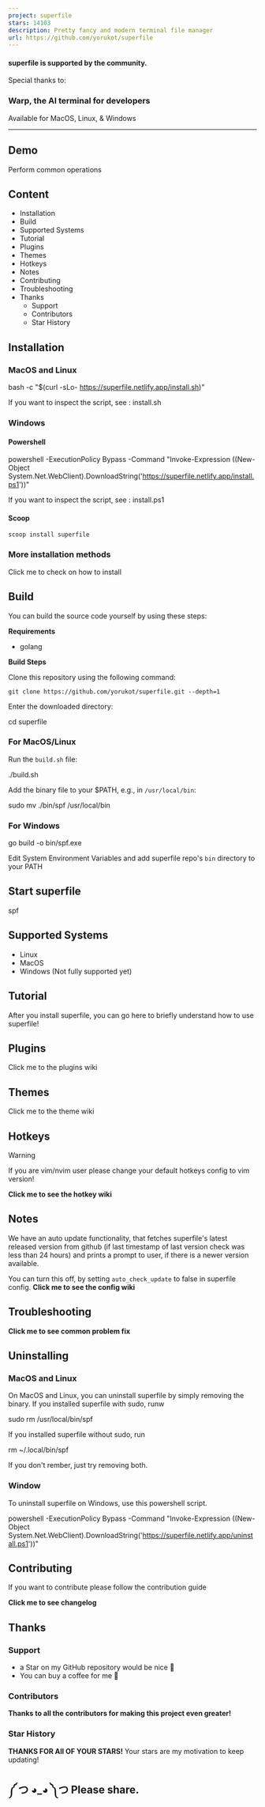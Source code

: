 ```yaml
---
project: superfile
stars: 14103
description: Pretty fancy and modern terminal file manager
url: https://github.com/yorukot/superfile
---
```


#### superfile is supported by the community.

Special thanks to:  
  

### Warp, the AI terminal for developers

Available for MacOS, Linux, & Windows  

* * *

Demo
----

Perform common operations

Content
-------

-   Installation
-   Build
-   Supported Systems
-   Tutorial
-   Plugins
-   Themes
-   Hotkeys
-   Notes
-   Contributing
-   Troubleshooting
-   Thanks
    -   Support
    -   Contributors
    -   Star History

Installation
------------

### MacOS and Linux

bash -c "$(curl -sLo- https://superfile.netlify.app/install.sh)"

If you want to inspect the script, see : install.sh

### Windows

#### Powershell

powershell \-ExecutionPolicy Bypass \-Command "Invoke-Expression ((New-Object System.Net.WebClient).DownloadString('https://superfile.netlify.app/install.ps1'))"

If you want to inspect the script, see : install.ps1

#### Scoop

```
scoop install superfile
```

### More installation methods

Click me to check on how to install

Build
-----

You can build the source code yourself by using these steps:

**Requirements**

-   golang

**Build Steps**

Clone this repository using the following command:

```
git clone https://github.com/yorukot/superfile.git --depth=1
```

Enter the downloaded directory:

cd superfile

### For MacOS/Linux

Run the `build.sh` file:

./build.sh

Add the binary file to your $PATH, e.g., in `/usr/local/bin`:

sudo mv ./bin/spf /usr/local/bin

### For Windows

go build -o bin/spf.exe

Edit System Environment Variables and add superfile repo's `bin` directory to your PATH

Start superfile
---------------

spf

Supported Systems
-----------------

-   Linux
-   MacOS
-   Windows (Not fully supported yet)

Tutorial
--------

After you install superfile, you can go here to briefly understand how to use superfile!

Plugins
-------

Click me to the plugins wiki

Themes
------

Click me to the theme wiki

Hotkeys
-------

Warning

If you are vim/nvim user please change your default hotkeys config to vim version!

**Click me to see the hotkey wiki**

Notes
-----

We have an auto update functionality, that fetches superfile's latest released version from github (if last timestamp of last version check was less than 24 hours) and prints a prompt to user, if there is a newer version available.

You can turn this off, by setting `auto_check_update` to false in superfile config. **Click me to see the config wiki**

Troubleshooting
---------------

**Click me to see common problem fix**

Uninstalling
------------

### MacOS and Linux

On MacOS and Linux, you can uninstall superfile by simply removing the binary. If you installed superfile with sudo, runw

sudo rm /usr/local/bin/spf

If you installed superfile without sudo, run

rm ~/.local/bin/spf

If you don't rember, just try removing both.

### Window

To uninstall superfile on Windows, use this powershell script.

powershell \-ExecutionPolicy Bypass \-Command "Invoke-Expression ((New-Object System.Net.WebClient).DownloadString('https://superfile.netlify.app/uninstall.ps1'))"

Contributing
------------

If you want to contribute please follow the contribution guide

**Click me to see changelog**

Thanks
------

### Support

-   a Star on my GitHub repository would be nice 🌟
-   You can buy a coffee for me 💖

### Contributors

**Thanks to all the contributors for making this project even greater!**

### Star History

**THANKS FOR All OF YOUR STARS!** Your stars are my motivation to keep updating!

༼ つ ◕\_◕ ༽つ Please share.
-------------------------
